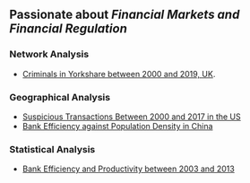 ## Passionate about **_Financial Markets and Financial Regulation_**

### Network Analysis

- [Criminals in Yorkshare between 2000 and 2019, UK](https://www.arcgis.com/home/webmap/viewer.html?webmap=74a9a1ec3b564835901a1e6fe1c9e5c4/).

### Geographical Analysis
- [Suspicious Transactions Between 2000 and 2017 in the US]()
- [Bank Efficiency against Population Density in China]()

### Statistical Analysis
- [Bank Efficiency and Productivity between 2003 and 2013]()


```markdown

```




